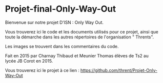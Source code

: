 # Projet-final-Only-Way-Out

Bienvenue sur notre projet D'ISN : Only Way Out.

Vous trouverez ici le code et les documents utilisés pour ce projet, ainsi que toute la
démarche dans les autres répertoires de l'organisation " Thrents".

Les images se trouvent dans les commentaires du code.

Fait en 2015 par Charnay Thibaud et Meunier Thomas élèves de Ts2 au lycée JB Corot en 2015.

Vous trouverez ici le projet à ce lien :
https://github.com/thrent/Projet-Only-Way-Out
